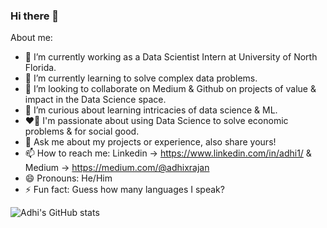 ### Hi there 👋

About me:

- 🔭 I’m currently working as a Data Scientist Intern at University of North Florida.
- 🌱 I’m currently learning to solve complex data problems.
- 👯 I’m looking to collaborate on Medium & Github on projects of value & impact in the Data Science space.
- 🤔 I’m curious about learning intricacies of data science & ML.
- ❤️‍🔥	I'm passionate about using Data Science to solve economic problems & for social good.
- 💬 Ask me about my projects or experience, also share yours! 
- 📫 How to reach me: Linkedin -> https://www.linkedin.com/in/adhi1/ & Medium -> https://medium.com/@adhixrajan
- 😄 Pronouns: He/Him
- ⚡ Fun fact: Guess how many languages I speak? 

![Adhi's GitHub stats](https://github-readme-stats.vercel.app/api?username=adhixr&hide=contribs,prs&show_icons=true&theme=maroongold)





